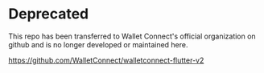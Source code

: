 # Deprecated

This repo has been transferred to Wallet Connect's official organization on github and is no longer developed or maintained here.

<https://github.com/WalletConnect/walletconnect-flutter-v2>


